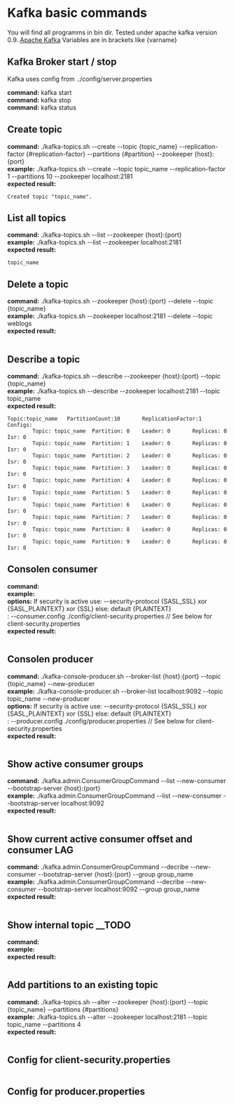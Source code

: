 # Kafka basic commands

You will find all programms in bin dir. Tested under apache kafka version 0.9. [Apache Kafka](https://kafka.apache.org/)
Variables are in brackets like {varname}


## Kafka Broker start / stop ##

Kafka uses config from ../config/server.properties

**command:** kafka start <br>
**command:** kafka stop <br>
**command:** kafka status <br>

## Create topic ##

**command:** ./kafka-topics.sh --create --topic {topic_name} --replication-factor {#replication-factor} --partitions {#partition} --zookeeper {host}:{port} <br>
**example:** ./kafka-topics.sh --create --topic topic_name --replication-factor 1 --partitions 10 --zookeeper localhost:2181 <br>
**expected result:**  
```
Created topic "topic_name".
```

## List all topics ##

**command:** ./kafka-topics.sh --list --zookeeper  {host}:{port} <br>
**example:** ./kafka-topics.sh --list --zookeeper  localhost:2181 <br>
**expected result:** 
```
topic_name

```

## Delete a topic ##

**command:** ./kafka-topics.sh --zookeeper {host}:{port} --delete --topic {topic_name} <br>
**example:** ./kafka-topics.sh --zookeeper localhost:2181 --delete --topic weblogs <br>
**expected result:** <br> 
```

```

## Describe a topic ##

**command:** ./kafka-topics.sh --describe --zookeeper {host}:{port} --topic {topic_name} <br>
**example:** ./kafka-topics.sh --describe --zookeeper localhost:2181 --topic topic_name <br>
**expected result:** <br>
```
Topic:topic_name   PartitionCount:10       ReplicationFactor:1     Configs:
        Topic: topic_name  Partition: 0    Leader: 0       Replicas: 0     Isr: 0
        Topic: topic_name  Partition: 1    Leader: 0       Replicas: 0     Isr: 0
        Topic: topic_name  Partition: 2    Leader: 0       Replicas: 0     Isr: 0
        Topic: topic_name  Partition: 3    Leader: 0       Replicas: 0     Isr: 0
        Topic: topic_name  Partition: 4    Leader: 0       Replicas: 0     Isr: 0
        Topic: topic_name  Partition: 5    Leader: 0       Replicas: 0     Isr: 0
        Topic: topic_name  Partition: 6    Leader: 0       Replicas: 0     Isr: 0
        Topic: topic_name  Partition: 7    Leader: 0       Replicas: 0     Isr: 0
        Topic: topic_name  Partition: 8    Leader: 0       Replicas: 0     Isr: 0
        Topic: topic_name  Partition: 9    Leader: 0       Replicas: 0     Isr: 0
```

## Consolen consumer ##

**command:** <br>
**example:** <br>
**options:** If security is active use: --security-protocol {SASL_SSL} xor {SASL_PLAINTEXT} xor {SSL} else: default {PLAINTEXT} <br>
									  : --consumer.config ./config/client-security.properties // See below for client-security.properties <br>
**expected result:** <br>
```

```

## Consolen producer ##

**command:** ./kafka-console-producer.sh --broker-list {host}:{port} --topic {topic_name} --new-producer<br>
**example:** ./kafka-console-producer.sh --broker-list localhost:9092 --topic topic_name  --new-producer<br>
**options:** If security is active use: --security-protocol {SASL_SSL} xor {SASL_PLAINTEXT} xor {SSL} else: default {PLAINTEXT} <br>
							          : --producer.config ./config/producer.properties // See below for client-security.properties <br>
**expected result:** <br>
```{put your messages hier and return}

```

## Show active consumer groups ##

**command:** ./kafka.admin.ConsumerGroupCommand --list --new-consumer --bootstrap-server {host}:{port}<br>
**example:** ./kafka.admin.ConsumerGroupCommand --list --new-consumer --bootstrap-server localhost:9092<br>
**expected result:** <br> 
```

```

## Show current active consumer offset and consumer LAG ##

**command:** ./kafka.admin.ConsumerGroupCommand --decribe --new-consumer --bootstrap-server {host}:{port} --group group_name<br>
**example:** ./kafka.admin.ConsumerGroupCommand --decribe --new-consumer --bootstrap-server localhost:9092 --group group_name<br>
**expected result:** <br> 
```

```

## Show internal topic __TODO ##

**command:** <br>
**example:** <br>
**expected result:** <br> 
```

```

## Add partitions to an existing topic ##

**command:** ./kafka-topics.sh --alter --zookeeper {host}:{port} --topic {topic_name} --partitions {#partitions} <br>
**example:** ./kafka-topics.sh --alter --zookeeper localhost:2181 --topic topic_name --partitions 4 <br>
**expected result:** <br> 
```

```

## Config for client-security.properties ##
```

```

## Config for producer.properties ##
```

```